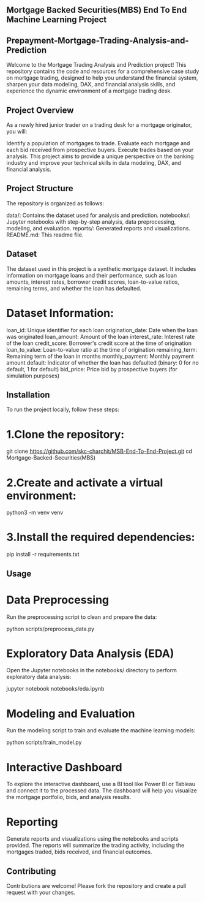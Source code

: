## Mortgage Backed Securities(MBS) End To End Machine Learning Project

## Prepayment-Mortgage-Trading-Analysis-and-Prediction

Welcome to the Mortgage Trading Analysis and Prediction project! This repository contains the code and resources for a comprehensive case study on mortgage trading, designed to help you understand the financial system, sharpen your data modeling, DAX, and financial analysis skills, and experience the dynamic environment of a mortgage trading desk.

## Project Overview

As a newly hired junior trader on a trading desk for a mortgage originator, you will:

Identify a population of mortgages to trade.
Evaluate each mortgage and each bid received from prospective buyers.
Execute trades based on your analysis.
This project aims to provide a unique perspective on the banking industry and improve your technical skills in data modeling, DAX, and financial analysis.

## Project Structure

The repository is organized as follows:

data/: Contains the dataset used for analysis and prediction.
notebooks/: Jupyter notebooks with step-by-step analysis, data preprocessing, modeling, and evaluation.
reports/: Generated reports and visualizations.
README.md: This readme file.

## Dataset
The dataset used in this project is a synthetic mortgage dataset. It includes information on mortgage loans and their performance, such as loan amounts, interest rates, borrower credit scores, loan-to-value ratios, remaining terms, and whether the loan has defaulted.

# Dataset Information:

loan_id: Unique identifier for each loan
origination_date: Date when the loan was originated
loan_amount: Amount of the loan
interest_rate: Interest rate of the loan
credit_score: Borrower's credit score at the time of origination
loan_to_value: Loan-to-value ratio at the time of origination
remaining_term: Remaining term of the loan in months
monthly_payment: Monthly payment amount
default: Indicator of whether the loan has defaulted (binary: 0 for no default, 1 for default)
bid_price: Price bid by prospective buyers (for simulation purposes)

## Installation
To run the project locally, follow these steps:

# 1.Clone the repository:

git clone https://github.com/skc-charchit/MSB-End-To-End-Project.git
cd Mortgage-Backed-Securities(MBS)

# 2.Create and activate a virtual environment:

python3 -m venv venv

# 3.Install the required dependencies:

pip install -r requirements.txt

## Usage
# Data Preprocessing
Run the preprocessing script to clean and prepare the data:

python scripts/preprocess_data.py
# Exploratory Data Analysis (EDA)
Open the Jupyter notebooks in the notebooks/ directory to perform exploratory data analysis:

jupyter notebook notebooks/eda.ipynb
# Modeling and Evaluation
Run the modeling script to train and evaluate the machine learning models:

python scripts/train_model.py
# Interactive Dashboard
To explore the interactive dashboard, use a BI tool like Power BI or Tableau and connect it to the processed data. The dashboard will help you visualize the mortgage portfolio, bids, and analysis results.

# Reporting
Generate reports and visualizations using the notebooks and scripts provided. The reports will summarize the trading activity, including the mortgages traded, bids received, and financial outcomes.

## Contributing
Contributions are welcome! Please fork the repository and create a pull request with your changes.
